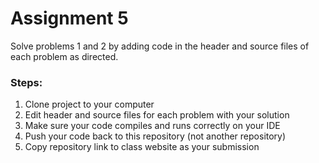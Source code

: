 # Assignment 5
Solve problems 1 and 2 by adding code in the header and source files of each problem as directed.

### Steps:
1. Clone project to your computer
2. Edit header and source files for each problem with your solution
3. Make sure your code compiles and runs correctly on your IDE
4. Push your code back to this repository (not another repository)
5. Copy repository link to class website as your submission